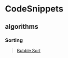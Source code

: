 # CodeSnippets
 
## algorithms

### Sorting

> [Bubble Sort](https://github.com/Visual-Rock/CodeSnippets/tree/master/SortAlgorithms/BubbleSort)
